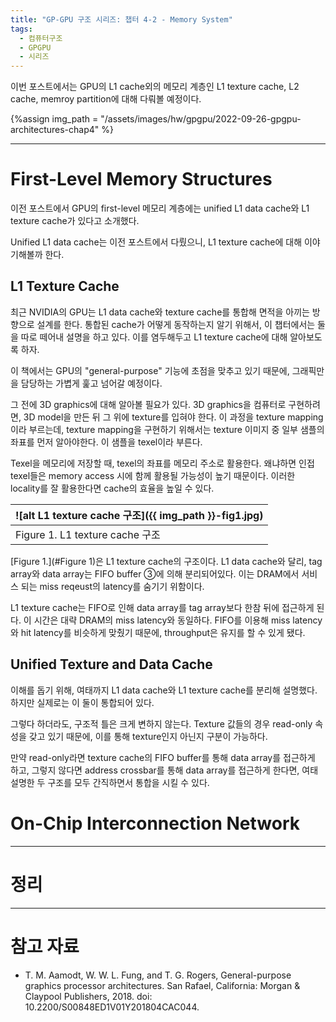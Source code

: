 ```yaml
---
title: "GP-GPU 구조 시리즈: 챕터 4-2 - Memory System"
tags:
  - 컴퓨터구조
  - GPGPU
  - 시리즈
---
```


이번 포스트에서는 GPU의 L1 cache외의 메모리 계층인 L1 texture cache, L2 cache, memroy partition에 대해 다뤄볼 예정이다.

{%assign img_path = "/assets/images/hw/gpgpu/2022-09-26-gpgpu-architectures-chap4" %}

---

# First-Level Memory Structures

이전 포스트에서 GPU의 first-level 메모리 계층에는 
  unified L1 data cache와 L1 texture cache가 있다고 소개했다.

Unified L1 data cache는 이전 포스트에서 다뤘으니, L1 texture cache에 대해 이야기해볼까 한다.

## L1 Texture Cache

최근 NVIDIA의 GPU는 L1 data cache와 texture cache를 통합해 면적을 아끼는 방향으로 설계를 한다.
통합된 cache가 어떻게 동작하는지 알기 위해서, 이 챕터에서는 둘을 따로 떼어내 설명을 하고 있다.
이를 염두해두고 L1 texture cache에 대해 알아보도록 하자.

이 책에서는 GPU의 "general-purpose" 기능에 초점을 맞추고 있기 때문에, 그래픽만을 담당하는 가볍게 훑고 넘어갈 예정이다.

그 전에 3D graphics에 대해 알아볼 필요가 있다.
3D graphics을 컴퓨터로 구현하려면, 3D model을 만든 뒤 그 위에 texture를 입혀야 한다.
이 과정을 texture mapping이라 부르는데, texture mapping을 구현하기 위해서는
  texture 이미지 중 일부 샘플의 좌표를 먼저 알아야한다.
이 샘플을 texel이라 부른다.

Texel을 메모리에 저장할 때, texel의 좌표를 메모리 주소로 활용한다.
왜냐하면 인접 texel들은 memory access 시에 함께 활용될 가능성이 높기 때문이다.
이러한 locality를 잘 활용한다면 cache의 효율을 높일 수 있다.

|<a name="Figure 1">![alt L1 texture cache 구조]({{ img_path }}-fig1.jpg)</a>|
|:-------|
|Figure 1. L1 texture cache 구조|

[Figure 1.](#Figure 1)은 L1 texture cache의 구조이다.
L1 data cache와 달리, tag array와 data array는 FIFO buffer ③에 의해 분리되어있다.
이는 DRAM에서 서비스 되는 miss reqeust의 latency를 숨기기 위함이다.

L1 texture cache는 FIFO로 인해 data array를 tag array보다 한참 뒤에 접근하게 된다.
이 시간은 대략 DRAM의 miss latency와 동일하다.
FIFO를 이용해 miss latency와 hit latency를 비슷하게 맞췄기 때문에, throughput은 유지를 할 수 있게 됐다.

## Unified Texture and Data Cache

이해를 돕기 위해, 여태까지 L1 data cache와 L1 texture cache를 분리해 설명했다.
하지만 실제로는 이 둘이 통합되어 있다.

그렇다 하더라도, 구조적 틀은 크게 변하지 않는다.
Texture 값들의 경우 read-only 속성을 갖고 있기 때문에, 이를 통해 texture인지 아닌지 구분이 가능하다.

만약 read-only라면 texture cache의 FIFO buffer를 통해 data array를 접근하게 하고, 
  그렇지 않다면 address crossbar를 통해 data array를 접근하게 한다면,
  여태 설명한 두 구조를 모두 간직하면서 통합을 시킬 수 있다.

# On-Chip Interconnection Network




---

# 정리


---

# 참고 자료

- T. M. Aamodt, W. W. L. Fung, and T. G. Rogers, General-purpose graphics processor architectures. San Rafael, California: Morgan & Claypool Publishers, 2018. doi: 10.2200/S00848ED1V01Y201804CAC044.
